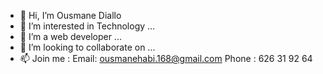 - 👋 Hi, I’m Ousmane Diallo
- 👀 I’m interested in Technology ...
- 🌱 I’m a web developer ...
- 💞️ I’m looking to collaborate on ...
- 📫 Join me : 
      Email: ousmanehabi.168@gmail.com
      Phone : 626 31 92 64

<!---
ousmane9264/ousmane9264 is a ✨ special ✨ repository because its `README.md` (this file) appears on your GitHub profile.
You can click the Preview link to take a look at your changes.
--->
